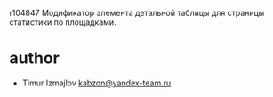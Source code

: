r104847
Модификатор элемента детальной таблицы для страницы статистики по площадками.

# author
* Timur Izmajlov kabzon@yandex-team.ru
